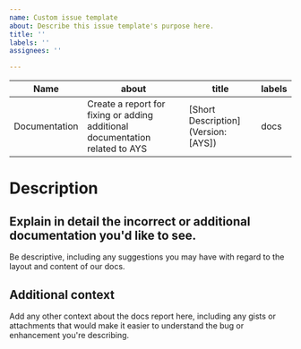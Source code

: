 ```yaml
---
name: Custom issue template
about: Describe this issue template's purpose here.
title: ''
labels: ''
assignees: ''

---
```


| Name  |about|title|labels|
| ------------- | ------------- | ------------- | ------------- |
| Documentation  | Create a report for fixing or adding additional documentation related to AYS  | [Short Description] (Version: [AYS]) | docs |

# Description
## Explain in detail the incorrect or additional documentation you'd like to see.
Be descriptive, including any suggestions you may have with regard to the layout and content of our docs.
## Additional context
Add any other context about the docs report here, including any gists or attachments that would make it easier to understand the bug or enhancement you're describing.
